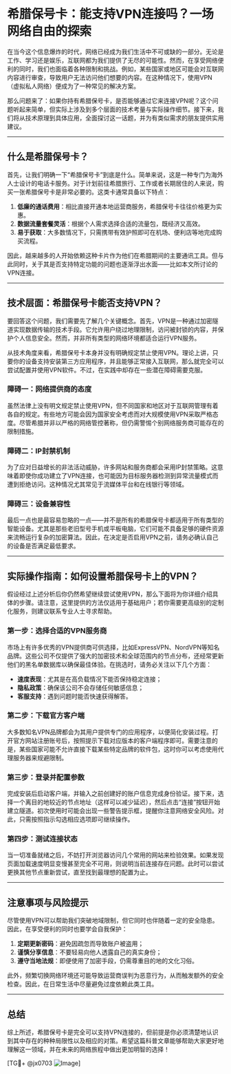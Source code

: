 # 希腊保号卡：能支持VPN连接吗？一场网络自由的探索

在当今这个信息爆炸的时代，网络已经成为我们生活中不可或缺的一部分。无论是工作、学习还是娱乐，互联网都为我们提供了无尽的可能性。然而，在享受网络便利的同时，我们也面临着各种限制和挑战。例如，某些国家或地区可能会对互联网内容进行审查，导致用户无法访问他们想要的内容。在这种情况下，使用VPN（虚拟私人网络）便成为了一种常见的解决方案。

那么问题来了：如果你持有希腊保号卡，是否能够通过它来连接VPN呢？这个问题听起来简单，但实际上涉及到多个层面的技术考量与实际操作细节。接下来，我们将从技术原理到具体应用，全面探讨这一话题，并为有类似需求的朋友提供实用建议。

---

## 什么是希腊保号卡？

首先，让我们明确一下“希腊保号卡”到底是什么。简单来说，这是一种专门为海外人士设计的电话卡服务。对于计划前往希腊旅行、工作或者长期居住的人来说，购买一张希腊保号卡是非常必要的。这类卡通常具备以下特点：

1. **低廉的通话费用**：相比直接开通本地运营商服务，希腊保号卡往往价格更为实惠。
2. **数据流量套餐灵活**：根据个人需求选择合适的流量包，既经济又高效。
3. **易于获取**：大多数情况下，只需携带有效护照即可在机场、便利店等地完成购买流程。

因此，越来越多的人开始依赖这种卡片作为他们在希腊期间的主要通讯工具。但与此同时，关于其是否支持特定功能的问题也逐渐浮出水面——比如本文所讨论的VPN连接。

---

## 技术层面：希腊保号卡能否支持VPN？

要回答这个问题，我们需要先了解几个关键概念。首先，VPN是一种通过加密隧道实现数据传输的技术手段。它允许用户绕过地理限制，访问被封锁的内容，并保护个人信息安全。然而，并非所有类型的网络环境都适合运行VPN服务。

从技术角度来看，希腊保号卡本身并没有明确规定禁止使用VPN。理论上讲，只要你的设备支持安装第三方应用程序，并且能够正常接入互联网，那么就完全可以尝试配置并使用VPN软件。不过，在实践中却存在一些潜在障碍需要克服。

### 障碍一：网络提供商的态度

虽然法律上没有明文规定禁止使用VPN，但不同国家和地区对于互联网管理有着各自的规定。有些地方可能会因为国家安全考虑而对大规模使用VPN采取严格态度。尽管希腊并非以严格的网络管控著称，但仍需警惕个别网络服务商可能存在的限制措施。

### 障碍二：IP封禁机制

为了应对日益增长的非法活动威胁，许多网站和服务商都会采用IP封禁策略。这意味着即使你成功建立了VPN连接，也可能因为目标服务器检测到异常流量模式而遭到拒绝访问。这种情况尤其常见于流媒体平台和在线银行等领域。

### 障碍三：设备兼容性

最后一点也是最容易忽略的一点——并不是所有的希腊保号卡都适用于所有类型的智能设备。尤其是那些老旧型号手机或平板电脑，它们可能不具备足够的硬件资源来流畅运行复杂的加密算法。因此，在决定是否启用VPN之前，请务必确认自己的设备是否满足最低要求。

---

## 实际操作指南：如何设置希腊保号卡上的VPN？

假设经过上述分析后你仍然希望继续尝试使用VPN，那么下面将为你详细介绍具体的步骤。请注意，这里提供的方法仅适用于基础用户；若你需要更高级别的定制化服务，则建议联系专业人士寻求帮助。

### 第一步：选择合适的VPN服务商

市场上有许多优秀的VPN提供商可供选择，比如ExpressVPN、NordVPN等知名品牌。这些公司不仅提供了强大的加密技术和全球范围内的节点分布，还经常更新他们的黑名单数据库以确保最佳体验。在挑选时，请务必关注以下几个方面：
- **速度表现**：尤其是在高负载情况下能否保持稳定连接；
- **隐私政策**：确保该公司不会存储任何敏感信息；
- **客服支持**：遇到问题时能否快速获得解答。

### 第二步：下载官方客户端

大多数知名VPN品牌都会为其用户提供专门的应用程序，以便简化安装过程。打开官方网站注册账号后，按照提示下载对应版本的客户端程序即可。需要注意的是，某些国家可能不允许直接下载某些特定品牌的软件包，这时你可以考虑使用代理服务器来规避限制。

### 第三步：登录并配置参数

完成安装后启动客户端，并输入之前创建好的账户信息完成身份验证。接下来，选择一个离目的地较近的节点地址（这样可以减少延迟），然后点击“连接”按钮开始建立隧道。初次使用时可能会出现一些警告提示框，提醒你注意网络安全风险。对此，只需按照指示勾选相应选项即可继续操作。

### 第四步：测试连接状态

当一切准备就绪之后，不妨打开浏览器访问几个常用的网站来检验效果。如果发现页面加载速度明显变慢甚至完全不可用，则说明当前连接存在问题。此时可以尝试更换其他节点重新尝试，直至找到最理想的配置为止。

---

## 注意事项与风险提示

尽管使用VPN可以帮助我们突破地域限制，但它同时也伴随着一定的安全隐患。因此，在享受便利的同时也要学会自我保护：

1. **定期更新密码**：避免因疏忽而导致账户被盗用；
2. **谨慎分享信息**：不要轻易向他人透露自己的真实身份；
3. **遵守当地法规**：即便使用了加密手段，仍需尊重目的地的文化习俗。

此外，频繁切换网络环境还可能导致运营商误判为恶意行为，从而触发额外的安全检查。因此，在日常生活中尽量避免过度依赖此类工具。

---

## 总结

综上所述，希腊保号卡是完全可以支持VPN连接的，但前提是你必须清楚地认识到其中存在的种种局限性以及相应的对策。希望这篇科普文章能够帮助大家更好地理解这一领域，并在未来的网络旅程中做出更加明智的选择！

[TG💪+ @jx0703 ![Image](https://github.com/user-attachments/assets/dbca1d08-cadb-493c-b0ec-ad6f7a83f270)]